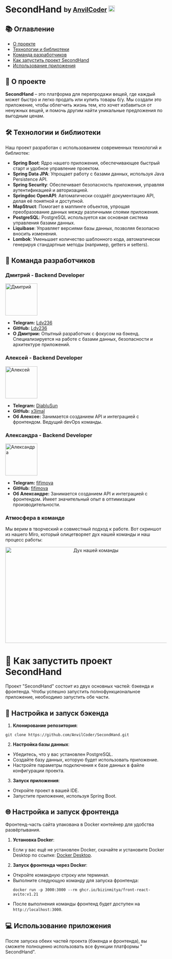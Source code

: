 # SecondHand <sub><sup>by [AnvilCoder](https://github.com/AnvilCoder) <img alt="AnvilCoder Logo" height="20" src="https://github.com/AnvilCoder/SecondHand/assets/124284597/d6e40489-986e-42b2-be2c-67c8087a0714" width="20"/></sup></sub>

## 📚 Оглавление

- [О проекте](#-о-проекте)
- [Технологии и библиотеки](#-технологии-и-библиотеки)
- [Команда разработчиков](#-команда-разработчиков)
- [Как запустить проект SecondHand](#-как-запустить-проект-secondhand)
- [Использование приложения](#-использование-приложения)

## 🌟 О проекте

**SecondHand** – это платформа для перепродажи вещей, где каждый может быстро и легко продать или купить товары б/у. Мы
создали это приложение, чтобы облегчить жизнь тем, кто хочет избавиться от ненужных вещей, и помочь другим найти
уникальные предложения по выгодным ценам.

## 🛠 Технологии и библиотеки

Наш проект разработан с использованием современных технологий и библиотек:

- **Spring Boot**: Ядро нашего приложения, обеспечивающее быстрый старт и удобное управление проектом.
- **Spring Data JPA**: Упрощает работу с базами данных, используя Java Persistence API.
- **Spring Security**: Обеспечивает безопасность приложения, управляя аутентификацией и авторизацией.
- **Springdoc OpenAPI**: Автоматически создаёт документацию API, делая её понятной и доступной.
- **MapStruct**: Помогает в маппинге объектов, упрощая преобразование данных между различными слоями приложения.
- **PostgreSQL**: PostgreSQL используется как основная система управления базами данных.
- **Liquibase**: Управляет версиями базы данных, позволяя безопасно вносить изменения.
- **Lombok**: Уменьшает количество шаблонного кода, автоматически генерируя стандартные методы (например, getters и
  setters).

## 👥 Команда разработчиков

### Дмитрий - Backend Developer

<img alt="Дмитрий" height="100" src="https://github.com/AnvilCoder/SecondHand/assets/124284597/9bde744c-34f9-4e3f-8350-9d0b38fd517f" width="100"/>

- **Telegram:** [Ldv236](https://t.me/Ldv236)
- **GitHub:** [Ldv236](https://github.com/Ldv236)
- **О Дмитрии:** Опытный разработчик с фокусом на бэкенд.
  Специализируется на работе с базами данных, безопасности и архитектуре приложений.

### Алексей - Backend Developer

<img alt="Алексей" height="100" src="https://github.com/AnvilCoder/SecondHand/assets/124284597/3ceecff6-c8bd-4491-9061-0366870cc1cd" width="100"/>

- **Telegram:** [DiabluSun](https://t.me/DiabluSun)
- **GitHub:** [x3imal](https://github.com/x3imal)
- **Об Алексее:** Занимается созданием API и интеграцией с фронтендом. Ведущий devOps команды.

### Александра - Backend Developer

<img alt="Александра" height="100" src="https://github.com/AnvilCoder/SecondHand/assets/124284597/25daaf71-9a02-42f6-8c57-f0d6b90f5f7a" width="100"/>

- **Telegram:** [fifimova](https://t.me/fifimova)
- **GitHub:** [fifimova](https://github.com/fifimova)
- **Об Александре:** Занимается созданием API и интеграцией с фронтендом. Имеет значительный опыт в оптимизации
  производительности.

### Атмосфера в команде

Мы верим в творческий и совместный подход к работе.
Вот скриншот из нашего Miro, который олицетворяет дух нашей команды и наш процесс работы:

<p align="center">
  <img alt="Дух нашей команды" height="300" src="https://github.com/AnvilCoder/SecondHand/assets/124284597/396d882e-31b7-400b-b64d-7231242ebc40" width="550"/>
</p>

# 🚀 Как запустить проект SecondHand

Проект "SecondHand" состоит из двух основных частей: бэкенда и фронтенда. Чтобы успешно запустить полнофункциональное
приложение, необходимо запустить обе части.

## 🔧 Настройка и запуск бэкенда

1. **Клонирование репозитория**:

  ```
  git clone https://github.com/AnvilCoder/SecondHand.git
  ```

2. **Настройка базы данных**:

- Убедитесь, что у вас установлен PostgreSQL.
- Создайте базу данных, которую будет использовать приложение.
- Настройте параметры подключения к базе данных в файле конфигурации проекта.

3. **Запуск приложения**:

- Откройте проект в вашей IDE.
- Запустите приложение, используя Spring Boot.

## 🌐 Настройка и запуск фронтенда

Фронтенд-часть сайта упакована в Docker контейнер для удобства развёртывания.

1. **Установка Docker**:

- Если у вас ещё не установлен Docker, скачайте и установите Docker Desktop по
  ссылке: [Docker Desktop](https://www.docker.com/products/docker-desktop/).

2. **Запуск фронтенда через Docker**:

- Откройте командную строку или терминал.
- Выполните следующую команду для запуска фронтенда:
  ```
  docker run -p 3000:3000 --rm ghcr.io/bizinmitya/front-react-avito:v1.21
  ```
- После выполнения команды фронтенд будет доступен на `http://localhost:3000`.

## 💻 Использование приложения

После запуска обеих частей проекта (бэкенда и фронтенда), вы сможете полноценно использовать все функции платформы "
SecondHand".
